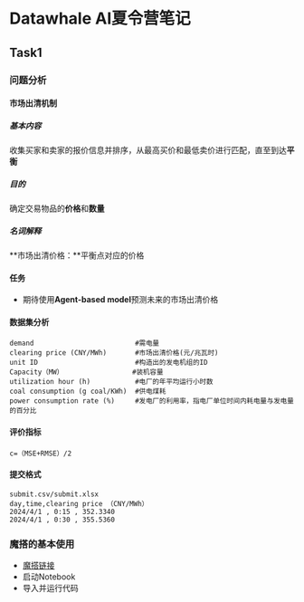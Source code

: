 # Datawhale AI夏令营笔记

## Task1

### 问题分析

#### 市场出清机制

##### 基本内容

收集买家和卖家的报价信息并排序，从最高买价和最低卖价进行匹配，直至到达**平衡**

##### 目的

确定交易物品的**价格**和**数量**

##### 名词解释

**市场出清价格：**平衡点对应的价格



#### 任务

- 期待使用**Agent-based model**预测未来的市场出清价格



#### 数据集分析

```shell
demand                         #需电量
clearing price (CNY/MWh)       #市场出清价格(元/兆瓦时)
unit ID                        #构造出的发电机组的ID
Capacity（MW）                 #装机容量
utilization hour (h)           #电厂的年平均运行小时数
coal consumption (g coal/KWh)  #供电煤耗
power consumption rate (%)     #发电厂的利用率，指电厂单位时间内耗电量与发电量的百分比
```



#### 评价指标

```
c=（MSE+RMSE）/2
```



#### 提交格式

```Plain
submit.csv/submit.xlsx
day,time,clearing price （CNY/MWh）
2024/4/1 , 0:15 , 352.3340 
2024/4/1 , 0:30 , 355.5360
```

### 魔搭的基本使用

- [魔搭链接](https://modelscope.cn/my/mynotebook/preset)
- 启动Notebook
- 导入并运行代码

